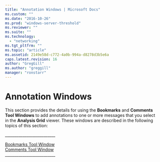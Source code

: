 ```yaml
---
title: "Annotation Windows | Microsoft Docs"
ms.custom: ""
ms.date: "2016-10-26"
ms.prod: "windows-server-threshold"
ms.reviewer: ""
ms.suite: ""
ms.technology: 
  - "networking"
ms.tgt_pltfrm: ""
ms.topic: "article"
ms.assetid: 2149e58d-c772-4a0b-994a-d8278d3b5e6a
caps.latest.revision: 16
author: "GregGill"
ms.author: "greggill"
manager: "ronstarr"
---
```

# Annotation Windows
This section provides the details for using the **Bookmarks** and **Comments** **Tool Windows** to add annotations to one or more messages that you select in the **Analysis Grid** viewer. These windows are described in the following topics of this section:  
  
 _________________________\_  
  
 [Bookmarks Tool Window](bookmarks-tool-window.md)   
 [Comments Tool Window](comments-tool-window.md)   
_________________________\_